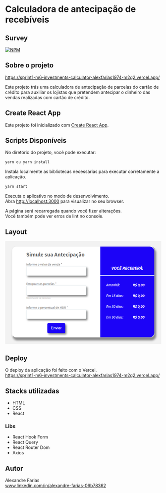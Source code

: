 # Calculadora de antecipação de recebíveis

## Survey

[![NPM](https://img.shields.io/npm/l/react)](https://github.com/alexfarias1974/sprint1-m6-investments-calculator-alexfarias1974/blob/main/LICENCE)

## Sobre o projeto

https://sprint1-m6-investments-calculator-alexfarias1974-m2g2.vercel.app/

Este projeto trás uma calculadora de antecipação de parcelas do cartão de crédito para auxiliar os lojistas que pretendem antecipar o dinheiro das vendas realizadas com cartão de crédito.

## Create React App

Este projeto foi inicializado com [Create React App](https://github.com/facebook/create-react-app).

## Scripts Disponíveis

No diretório do projeto, você pode executar:

```bash
yarn ou yarn install
```
Instala localmente as bibliotecas necessárias para executar corretamente a aplicação.

```bash
yarn start
```

Executa o aplicativo no modo de desenvolvimento.\
Abra [http://localhost:3000](http://localhost:3000) para visualizar no seu browser.

A página será recarregada quando você fizer alterações.\
Você também pode ver erros de lint no console.

## Layout

![WEB](https://github.com/alexfarias1974/sprint1-m6-investments-calculator-alexfarias1974/blob/main/investment-calculator/investments_calculator.png)

## Deploy

O deploy da aplicação foi feito com o Vercel.\
https://sprint1-m6-investments-calculator-alexfarias1974-m2g2.vercel.app/

## Stacks utilizadas

- HTML
- CSS
- React

### Libs

- React Hook Form
- React Query
- React Router Dom
- Axios

## Autor

Alexandre Farias\
www.linkedin.com/in/alexandre-farias-06b78362
